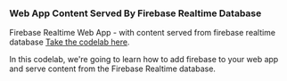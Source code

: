 ###  Web App Content Served By Firebase Realtime Database

Firebase Realtime Web App - with content served from firebase realtime database [Take the codelab here](https://pwafire.org/developer/codelabs/firebase-database/).

In this codelab, we're going to learn how to add firebase to your web app and serve content from the Firebase Realtime database.
